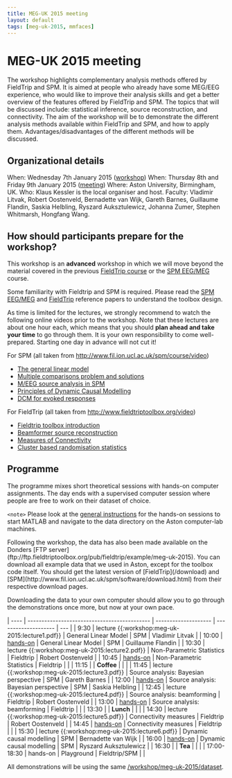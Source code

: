 ```yaml
---
title: MEG-UK 2015 meeting
layout: default
tags: [meg-uk-2015, mmfaces]
---
```


# MEG-UK 2015 meeting

The workshop highlights complementary analysis methods offered by FieldTrip and SPM. It is aimed at people who already have some MEG/EEG experience, who would like to improve their analysis skills and get a better overview of the features offered by FieldTrip and SPM. The topics that will be discussed include: statistical inference, source reconstruction, and connectivity. The aim of the workshop will be to demonstrate the different analysis methods available within FieldTrip and SPM, and how to apply them. Advantages/disadvantages of the different methods will be discussed.

## Organizational details

When: Wednesday 7th January 2015 ([workshop](http://www.aston.ac.uk/lhs/research/centres-facilities/brain-centre/meg-uk-2015/workshop))
When: Thursday 8th and Friday 9th January 2015 ([meeting](http://www.aston.ac.uk/lhs/research/centres-facilities/brain-centre/meg-uk-2015))
Where: Aston University, Birmingham, UK.
Who: Klaus Kessler is the local organiser and host.
Faculty: Vladimir Litvak, Robert Oostenveld, Bernadette van Wijk, Gareth Barnes, Guillaume Flandin, Saskia Helbling, Ryszard Auksztulewicz, Johanna Zumer, Stephen Whitmarsh, Hongfang Wang.

## How should participants prepare for the workshop?

This workshop is an **advanced** workshop in which we will move beyond the material covered in the previous [FieldTrip course](/workshop/birmingham) or the [SPM EEG/MEG](http://www.fil.ion.ucl.ac.uk/spm/course/slides14-meeg/) course.

Some familiarity with Fieldtrip and SPM is required. Please read the [SPM EEG/MEG](http://www.hindawi.com/journals/cin/2011/852961) and [FieldTrip](http://www.hindawi.com/journals/cin/2011/156869/) reference papers to understand the toolbox design.  

As time is limited for the lectures, we strongly recommend to watch the following online videos prior to the workshop. Note that these lectures are about one hour each, which means that you should **plan ahead and take your time** to go through them. It is your own responsibility to come well-prepared. Starting one day in advance will not cut it!

For SPM (all taken from http://www.fil.ion.ucl.ac.uk/spm/course/video)

*  [The general linear model](http://www.fil.ion.ucl.ac.uk/spm/course/video/#MEEG_GLM)
*  [Multiple comparisons problem and solutions](http://www.fil.ion.ucl.ac.uk/spm/course/video/#MEEG_MCP)
*  [M/EEG source analysis in SPM](http://www.fil.ion.ucl.ac.uk/spm/course/video/#MEEG_Source)
*  [Principles of Dynamic Causal Modelling](http://www.fil.ion.ucl.ac.uk/spm/course/video/#MEEG_PrincipleDCM)
*  [DCM for evoked responses](http://www.fil.ion.ucl.ac.uk/spm/course/video/#MEEG_DCM_ERP)

For FieldTrip (all taken from http://www.fieldtriptoolbox.org/video)

*  [Fieldtrip toolbox introduction](https://www.youtube.com/watch?v=zOxCqcYmIfA)
*  [Beamformer source reconstruction](https://www.youtube.com/watch?v=7eS11DtbIPw)
*  [Measures of Connectivity](https://www.youtube.com/watch?v=LKrxdrntWcQ)
*  [Cluster based randomisation statistics](https://www.youtube.com/watch?v=vOSfabsDUNg)

## Programme

The programme mixes short theoretical sessions with hands-on computer assignments. The day ends with a supervised computer session where people are free to work on their dataset of choice.

`<note>`
Please look at the [general instructions](/workshop/meg-uk-2015/general) for the hands-on sessions to start MATLAB and navigate to the data directory on the Aston computer-lab machines.
</div>

<div class="important">
Following the workshop, the data has also been made available on the Donders [FTP server](ftp://ftp.fieldtriptoolbox.org/pub/fieldtrip/example/meg-uk-2015). You can download all example data that we used in Aston, except for the toolbox code itself. You should get the latest version of [FieldTrip](/download) and [SPM](http://www.fil.ion.ucl.ac.uk/spm/software/download.html) from their respective download pages.

Downloading the data to your own computer should allow you to go through the demonstrations once more, but now at your own pace.
</div>

| ----        | --------------------------------------------                  | --------------------                  | --------------------  | ---                   |
| 9:30        | lecture {{:workshop:meg-uk-2015:lecture1.pdf}}                | General Linear Model                  | SPM                   | Vladimir Litvak       |
| 10:00       | [hands-on](/workshop/meg-uk-2015/spm_stats)                   | General Linear Model                  | SPM                   | Guillaume Flandin     |
| 10:30       | lecture {{:workshop:meg-uk-2015:lecture2.pdf}}                | Non-Parametric Statistics             | Fieldtrip             | Robert Oostenveld     |
| 10:45       | [hands-on](/workshop/meg-uk-2015/fieldtrip-stats-demo)        | Non-Parametric Statistics             | Fieldtrip             |                       |
| 11:15       |                                                               | **Coffee**                            |                       |                       |
| 11:45       | lecture {{:workshop:meg-uk-2015:lecture3.pdf}}                | Source analysis: Bayesian perspective | SPM                   | Gareth Barnes         |
| 12:00       | [hands-on](/workshop/meg-uk-2015/spm_source)                  | Source analysis: Bayesian perspective | SPM                   | Saskia Helbling       |
| 12:45       | lecture {{:workshop:meg-uk-2015:lecture4.pdf}}                | Source analysis: beamforming          | Fieldtrip             | Robert Oostenveld     |
| 13:00       | [hands-on](/workshop/meg-uk-2015/fieldtrip-beamformer-demo)   | Source analysis: beamforming          | Fieldtrip             |                       |
| 13:30       |                                                               | **Lunch**                             |                       |                       |
| 14:30       | lecture {{:workshop:meg-uk-2015:lecture5.pdf}}                | Connectivity measures                 | Fieldtrip             | Robert Oostenveld     |
| 14:45       | [hands-on](/workshop/meg-uk-2015/fieldtrip-connectivity-demo) | Connectivity measures                 | Fieldtrip             |                       |
| 15:30       | lecture {{:workshop:meg-uk-2015:lecture6.pdf}}                | Dynamic causal modelling              | SPM                   | Bernadette van Wijk   |
| 16:00       | [hands-on](/workshop/meg-uk-2015/dcm_tutorial)                | Dynamic causal modelling              | SPM                   | Ryszard Auksztulewicz |
| 16:30       |                                                               | **Tea**                               |                       |                       |
| 17:00-18:30 | hands-on                                                      | Playground                            | Fieldtrip/SPM         |                       |

All demonstrations will be using the same [/workshop/meg-uk-2015/dataset](/workshop/meg-uk-2015/dataset).

